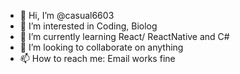 - 👋 Hi, I’m @casual6603
- 👀 I’m interested in Coding, Biolog
- 🌱 I’m currently learning React/ ReactNative and C#
- 💞️ I’m looking to collaborate on anything
- 📫 How to reach me: Email works fine

<!---
casual6603/casual6603 is a ✨ special ✨ repository because its `README.md` (this file) appears on your GitHub profile.
You can click the Preview link to take a look at your changes.
--->
